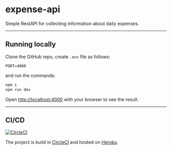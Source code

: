 # expense-api

Simple RestAPI for collecting information about daily expenses.

---

## Running locally

Clone the GitHub repo, create `.env` file as follows: 

```dotenv
PORT=4000
```


and run the commands:

```bash
npm i
npm run dev
```

Open [http://localhost:4000](http://localhost:4000) with your browser to see the result.

---

## CI/CD

[![CircleCI](https://dl.circleci.com/status-badge/img/circleci/6koqDqLcxHb4FgvWvZbWyg/APHE29GUod9gKbvNWes2fV/tree/main.svg?style=svg)](https://dl.circleci.com/status-badge/redirect/circleci/6koqDqLcxHb4FgvWvZbWyg/APHE29GUod9gKbvNWes2fV/tree/main)

The project is build in [CircleCI](https://circleci.com) and hosted on [Heroku](https://heroku.com).
